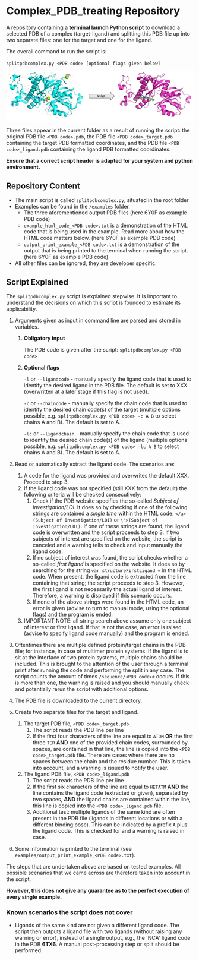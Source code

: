 # Complex_PDB_treating Repository

A repository containing a **terminal launch Python script** to download a selected PDB of a complex (target-ligand) and splitting this PDB file up into two separate files: one for the target and one for the ligand.

The overall command to run the script is:

`splitpdbcomplex.py <PDB code> [optional flags given below]`


![image info](./docs/images/demo_figure.jpg)


Three files appear in the current folder as a result of running the script: the original PDB file `<PDB code>.pdb`, the PDB file `<PDB code>_target.pdb` containing the target PDB formatted coordinates, and the PDB file `<PDB code>_ligand.pdb` containing the ligand PDB formatted coordinates.

**Ensure that a correct script header is adapted for your system and python environment.** 

## Repository Content

* The main script is called `splitpdbcomplex.py`, situated in the root folder
* Examples can be found in the `/examples` folder.
  * The three aforementioned output PDB files (here 6Y0F as example PDB code)
  * `example_html_code_<PDB code>.txt` is a demonstration of the HTML code that is being used in the example. Read more about how the HTML code matters below. (here 6Y0F as example PDB code)
  * `output_print_example_<PDB code>.txt` is a demonstration of the output that is being printed to the terminal when running the script. (here 6Y0F as example PDB code)
* All other files can be ignored, they are developer specific.

## Script Explained

The `splitpdbcomplex.py` script is explained stepwise. It is important to understand the decisions on which this script is founded to estimate its applicability.

1. Arguments given as input in command line are parsed and stored in variables.
   1. **Obligatory input**
    
        The PDB code is given after the script: `splitpdbcomplex.py <PDB code>`
   2. **Optional flags**

      `-l` or `--ligandcode` - manually specify the ligand code that is used to identify the desired ligand in the PDB file. The default is set to XXX (overwritten at a later stage if this flag is not used).

      `-c` or `--chaincode` - manually specify the chain code that is used to identify the desired chain code(s) of the target (multiple options possible, e.g. `splitpdbcomplex.py <PDB code> -c A B` to select chains A and B). The default is set to A.

      `-lc` or `--ligandchain` - manually specify the chain code that is used to identify the desired chain code(s) of the ligand (multiple options possible, e.g. `splitpdbcomplex.py <PDB code> -lc A B` to select chains A and B). The default is set to A.

2. Read or automatically extract the ligand code. The scenarios are:
   1. A code for the ligand was provided and overwrites the default XXX. Proceed to step 3.
   2. If the ligand code was not specified (still XXX from the default) the following criteria will be checked consecutively:
      1. Check if the PDB website specifies the so-called _Subject of Investigation/LOI_. It does so by checking if one of the following strings are contained a _single time_ within the HTML code: `</a> (Subject of Investigation/LOI)` or `\">(Subject of Investigation/LOI)`. If one of these strings are found, the ligand code is overwritten and the script proceeds to step 3. If two subjects of interest are specified on the website, the script is canceled and a warning tells to check and input manually the ligand code.  
      2. If no subject of interest was found, the script checks whether a so-called _first ligand_ is specified on the website. It does so by searching for the string `var structureFirstLigand =` in the HTML code. When present, the ligand code is extracted from the line containing that string; the script proceeds to step 3. However, the first ligand is not necessarily the actual ligand of interest. Therefore, a warning is displayed if this scenario occurs.
      3. If none of the above strings were found in the HTML code, an error is given (advise to turn to manual mode, using the optional flags) and the program is ended.
   3. IMPORTANT NOTE: all string search above assume only one subject of interest or first ligand. If that is not the case, an error is raised (advise to specify ligand code manually) and the program is ended.
3. Oftentimes there are multiple defined protein/target chains in the PDB file; for instance, in case of multimer protein systems. If the ligand is to sit at the interface of two protein systems, multiple chains should be included. This is brought to the attention of the user through a terminal print after running the code and performing the split in any case. The script counts the amount of times `/sequence/<PDB code>#` occurs. If this is more than one, the warning is raised and you should manually check and potentially rerun the script with additional options.
4. The PDB file is downloaded to the current directory.
5. Create two separate files for the target and ligand.
   1. The target PDB file, `<PDB code>_target.pdb`
      1. The script reads the PDB line per line
      2. If the first four characters of the line are equal to `ATOM` **OR** the first three `TER` **AND** one of the provided chain codes, surrounded by spaces, are contained in that line, the line is copied into the `<PDB code>_target.pdb` file. There are cases where there are no spaces between the chain and the residue number. This is taken into account, and a warning is issued to notify the user.
   3. The ligand PDB file, `<PDB code>_ligand.pdb`
      1. The script reads the PDB line per line
      2. If the first six characters of the line are equal to `HETATM` **AND** the line contains the ligand code (extracted or given), separated by two spaces, **AND** the ligand chains are contained within the line, this line is copied into the `<PDB code>_ligand.pdb` file.
      3. Additional test: multiple ligands of the same kind are often present in the PDB file (ligands in different locations or with a different binding pose). This can be indicated by a prefix `A` plus the ligand code. This is checked for and a warning is raised in case.  
6. Some information is printed to the terminal (see `examples/output_print_example_<PDB code>.txt`).


The steps that are undertaken above are based on tested examples. All possible scenarios that we came across are therefore taken into account in the script. 

**However, this does not give any guarantee as to the perfect execution of every single example.**

### Known scenarios the script does not cover
* Ligands of the same kind are not given a different ligand code. The script then outputs a ligand file with two ligands (without raising any warning or error), instead of a single output, e.g., the 'NCA' ligand code in the PDB **6TX6**. A manual post-processing step or split should be performed.

